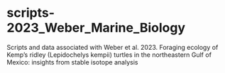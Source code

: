# scripts-2023_Weber_Marine_Biology
Scripts and data associated with Weber et al. 2023. Foraging ecology of Kemp’s ridley (Lepidochelys kempii) turtles in the northeastern Gulf of Mexico: insights from stable isotope analysis
